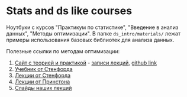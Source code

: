 # Stats and ds like courses
Ноутбуки с курсов "Практикум по статистике", "Введение в анализ данных", "Методы оптимизации". В папке `ds_intro/materials/` лежат примеры использования базовых библиотек для анализа данных.


Полезные ссылки по методам оптимизации:
1. [Cайт с теорией и практикой](https://fmin.xyz/)  - [записи лекций](https://www.youtube.com/channel/UCVsMddgZPHRFL8yTs-jt2Pw/featured), [github link](https://github.com/MerkulovDaniil) 
2. [Учебник от Стенфорда](https://web.stanford.edu/~boyd/cvxbook/bv_cvxbook.pdf)
3. [Лекции от Стенфорда](https://web.stanford.edu/class/ee364a/)
4. [Лекции от Принстона](http://www.princeton.edu/~aaa/Public/Teaching/ORF523/)
5. [Слайды наших лекций](https://github.com/amkatrutsa/)
